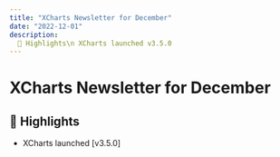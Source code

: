 ```yaml
---
title: "XCharts Newsletter for December"
date: "2022-12-01"
description:
  📌 Highlights\n XCharts launched v3.5.0
---
```


# XCharts Newsletter for December
<div class="alert--warning alert alert-no-border">

## 📌 Highlights

- XCharts launched [v3.5.0]

</div>
